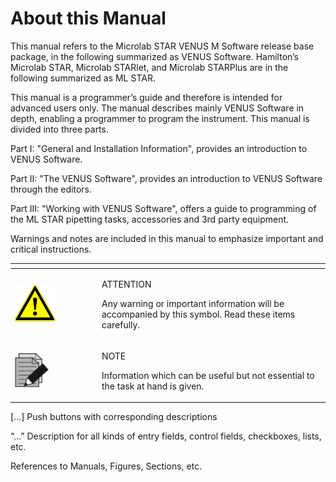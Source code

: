 # About this Manual

‌This manual refers to the Microlab STAR VENUS M Software release base package, in the following summarized as VENUS Software. Hamilton’s Microlab STAR, Microlab STARlet, and Microlab STARPlus are in the following summarized as ML STAR.

This manual is a programmer’s guide and therefore is intended for advanced users only. The manual describes mainly VENUS Software in depth, enabling a programmer to program the instrument. This manual is divided into three parts.

Part I: "General and Installation Information", provides an introduction to VENUS Software.

Part II: "The VENUS Software", provides an introduction to VENUS Software through the editors.

Part III: "Working with VENUS Software", offers a guide to programming of the ML STAR pipetting tasks, accessories and 3rd party equipment.

Warnings and notes are included in this manual to emphasize important and critical instructions.



<table data-header-hidden><thead><tr><th width="125"></th><th></th></tr></thead><tbody><tr><td><img src="../../.gitbook/assets/image (23).png" alt="" data-size="original"></td><td><p>ATTENTION</p><p>Any warning or important information will be accompanied by this symbol. Read these items carefully.</p></td></tr><tr><td><img src="../../.gitbook/assets/image (1) (1).png" alt="" data-size="original"></td><td><p>NOTE</p><p>Information which can be useful but not essential to the task at hand is given.</p></td></tr></tbody></table>



\[...]  Push buttons with corresponding descriptions

“...”  Description for all kinds of entry fields, control fields, checkboxes, lists, etc.

&#x20;   References to Manuals, Figures, Sections, etc.

